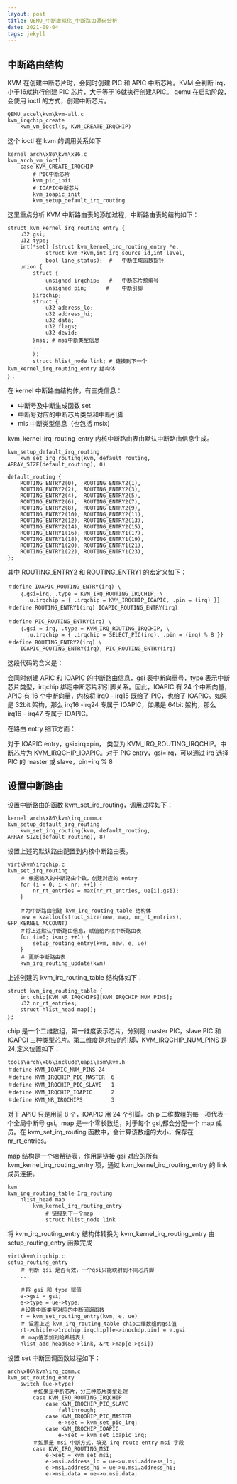 ```yaml
---
layout: post
title: QEMU_中断虚拟化_中断路由源码分析
date: 2021-09-04
tags: jekyll   
---
```


## 中断路由结构

KVM 在创建中断芯片时，会同时创建 PIC 和 APIC 中断芯片。KVM 会判断 irq，小于16就执行创建 PIC 芯片，大于等于16就执行创建APIC。
qemu 在启动阶段，会使用 ioctl 的方式，创建中断芯片。

```
QEMU accel\kvm\kvm-all.c
kvm_irqchip_create
	kvm_vm_ioctl(s, KVM_CREATE_IRQCHIP)
```

这个 ioctl 在 kvm 的调用关系如下

```
kernel arch\x86\kvm\x86.c
kvm_arch_vm_ioctl
	case KVM_CREATE_IRQCHIP
		# PIC中断芯片
		kvm_pic_init
		# IOAPIC中断芯片
		kvm_ioapic_init
		kvm_setup_default_irq_routing
```

这里重点分析 KVM 中断路由表的添加过程，中断路由表的结构如下：

```
struct kvm_kernel_irq_routing_entry {
	u32 gsi;
	u32 type;
	int(*set) (struct kvm_kernel_irq_routing_entry *e,
			struct kvm *kvm,int irq_source_id,int level,
			bool line_status);	#	中断生成函数指针
	union {
		struct {
        	unsigned irqchip;	#	中断芯片预编号
			unsigned pin;	   #	中断引脚
		｝irqchip;
		struct {
			u32 address_lo;
			u32 address_hi;
			u32 data;
			u32 flags;
			u32 devid;
		｝msi; # msi中断类型信息
		...
		｝;
		struct hlist_node link; # 链接到下一个 kvm_kernel_irq_routing_entry 结构体
｝；
```

在 kernel 中断路由结构体，有三类信息：

- 中断号及中断生成函数 set
- 中断号对应的中断芯片类型和中断引脚
- mis 中断类型信息（也包括 msix)

kvm_kernel_irq_routing_entry 内核中断路由表由默认中断路由信息生成。

```
kvm_setup_default_irq_routing
	kvm_set_irq_routing(kvm, default_routing, ARRAY_SIZE(default_routing), 0)
	
default_routing {
	ROUTING_ENTRY2(0),	ROUTING_ENTRY2(1),
	ROUTING_ENTRY2(2),	ROUTING_ENTRY2(3),
	ROUTING_ENTRY2(4),	ROUTING_ENTRY2(5),
	ROUTING_ENTRY2(6),	ROUTING_ENTRY2(7),
	ROUTING_ENTRY2(8),	ROUTING_ENTRY2(9),
	ROUTING_ENTRY2(10),	ROUTING_ENTRY2(11),
	ROUTING_ENTRY2(12),	ROUTING_ENTRY2(13),
	ROUTING_ENTRY2(14),	ROUTING_ENTRY2(15),
	ROUTING_ENTRY1(16),	ROUTING_ENTRY1(17),
	ROUTING_ENTRY1(18),	ROUTING_ENTRY1(19),
	ROUTING_ENTRY1(20),	ROUTING_ENTRY1(21),
	ROUTING_ENTRY1(22),	ROUTING_ENTRY1(23),
};
```

其中 ROUTING_ENTRY2 和 ROUTING_ENTRY1 的宏定义如下：

```
＃define IOAPIC_ROUTING_ENTRY(irq) \
	｛.gsi=irq, .type = KVM_IRQ_ROUTING_IRQCHIP, \
	  .u.irqchip = { .irqchip = KVM_IRQCHIP_IOAPIC, .pin = (irq) }}
＃define ROUTING_ENTRY1(irq) IOAPIC_ROUTING_ENTRY(irq)

＃define PIC_ROUTING_ENTRY(irq) \
	｛.gsi = irq, .type = KVM_IRQ_ROUTING_IRQCHIP, \
	  .u.irqchip = { .irqchip = SELECT_PIC(irq), .pin = (irq) % 8 }}
＃define ROUTING_ENTRY2(irq) \
	IOAPIC_ROUTING_ENTRY(irq), PIC_ROUTING_ENTRY(irq)
```

这段代码的含义是：

会同时创建 APIC 和 IOAPIC 的中断路由信息，gsi 表中断向量号，type 表示中断芯片类型，irqchip 绑定中断芯片和引脚关系。因此，IOAPIC 有 24 个中断向量，APIC 有 16 个中断向量，内核将 irq0 - irq15 既给了 PIC，也给了 IOAPIC。如果是 32bit 架构，那么 irq16 -irq24 专属于 IOAPIC，如果是 64bit 架构，那么 irq16 - irq47 专属于 IOAPIC。

在路由 entry 细节方面：

对于 IOAPIC entry，gsi=irq=pin， 类型为 KVM_IRQ_ROUTING_IRQCHIP。中断芯片为 KVM_IRQCHIP_IOAPIC。对于 PIC entry，gsi=irq，可以通过 irq 选择 PIC 的 master 或 slave，pin=irq % 8

## 设置中断路由

设置中断路由的函数 kvm_set_irq_routing，调用过程如下：

```
kernel arch\x86\kvm\irq_comm.c
kvm_setup_default_irq_routing
	kvm_set_irq_routing(kvm, default_routing, ARRAY_SIZE(default_routing), 8)
```

设置上述的默认路由配置到内核中断路由表。

```
virt\kvm\irqchip.c
kvm_set_irq_routing
	＃ 根据输入的中断路由个数，创建对应的 entry
	for (i = 0; i < nr; ++1) {
		nr_rt_entries = max(nr_rt_entries, ue[i].gsi);
	}
	
	＃为中断路由创建 kvm_irq_routing_table 结构体
	new = kzalloc(struct_size(new, map, nr_rt_entries), GFP_KERNEL_ACCOUNT)
	＃将上述默认中断路由信息，赋值给内核中断路由表
	for (i=0; i<nr; ++1) {
		setup_routing_entry(kvm, new, e, ue)
	}
	＃ 更新中断路由表
	kvm_irq_routing_update(kvm)
```

上述创建的 kvm_irq_routing_table 结构体如下：

```
struct kvm_irq_routing_table {
	int chip[KVM_NR_IRQCHIPS][KVM_IRQCHIP_NUM_PINS];
	u32 nr_rt_entries;
	struct hlist_head map[];
｝;
```

chip 是一个二维数组，第一维度表示芯片，分别是 master PIC，slave PIC 和 IOAPCI 三种类型芯片。第二维度是对应的引脚，KVM_IRQCHIP_NUM_PINS 是 24,定义位置如下：

```
tools\arch\x86\include\uapi\asm\kvm.h
＃define KVM_IOAPIC_NUM_PINS 24
＃define KVM_IRQCHIP_PIC_MASTER	6
＃define KVM_IRQCHIP_PIC_SLAVE	1
＃define KVM_IRQCHIP_IOAPIC		2
＃define KVM_NR_IRQCHIPS			3
```

对于 APIC 只是用前 8 个，IOAPIC 用 24 个引脚。chip 二维数组的每一项代表一个全局中断号 gsi。map 是一个零长数组，对于每个 gsi,都会分配一个 map 成员。在 kvm_set_irq_routing 函数中，会计算该数组的大小，保存在 nr_rt_entries。

map 结构是一个哈希链表，作用是链接 gsi 对应的所有 kvm_kernel_irq_routing_entry 项，通过 kvm_kernel_irq_routing_entry 的 link 成员连接。

```
kvm
kvm_inq_routing_table Irq_routing
	hlist_head map
		kvm_kernel_irq_routing_entry
			# 链接到下一个map
			struct hlist_node link
```

将 kvm_irq_routing_entry 结构体转换为 kvm_kernel_irq_routing_entry 由 setup_routing_entry 函数完成

```
virt\kvm\irqchip.c
setup_routing_entry
	＃ 判断 gsi 是否有效，一个gsi只能映射到不同芯片脚
	...
	
	＃将 gsi 和 type 赋值
	e->gsi = gsi;
	e->type = ue->type;
	＃设置中断类型对应的中断回调函数
	r = kvm_set_routing_entry(kvm, e, ue)
	＃ 设置上述 kvm_irq_routing_table chip二维数组的gsi值
	rt->chip[e->1rqchip.irqchip][e->inochdp.pin] = e.gsi
	＃ map值添加到哈希链表上
	hlist_add_head(&e->link, &rt->map[e->gsi])
```

设置 set 中断回调函数过程如下：

```
arch\x86\kvm\irq_comm.c
kvm_set_routing_entry
	switch (ue->type)
		＃如果是中断芯片，分三种芯片类型处理
		case KVM_IRO_ROUTING_IRQCHIP
			case KVN_IRQCHIP_PIC_SLAVE
				fallthrough;
			case KVM_IRQOHIP_PIC_MASTER
				e->set = kvm_set_pic_irq;
			case KVM_IRQCHIP_IOAPIC
				e->set = kvm_set_ioapic_irq;
		＃如果是 msi 中断方式，填充 irq route entry msi 字段
		case KVK_IRQ_ROUTING_MSI
			e->set = kvm_set_msi;
			e->msi.address_lo = ue->u.msi.address_lo;
			e->msi.address_hi = ue->u.msi.address_hi;
			e->msi.data = ue->u.msi.data;
```





